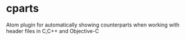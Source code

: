 # cparts
Atom plugin for automatically showing counterparts when working with header files in C,C++ and Objective-C
